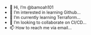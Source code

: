 - 👋 Hi, I’m @bamoah101
- 👀 I’m interested in learning Github...
- 🌱 I’m currently learning Terraform...
- 💞️ I’m looking to collaborate on CI/CD...
- 📫 How to reach me via email...

<!---
bamoah101/bamoah101 is a ✨ special ✨ repository because its `README.md` (this file) appears on your GitHub profile.
You can click the Preview link to take a look at your changes.
--->
